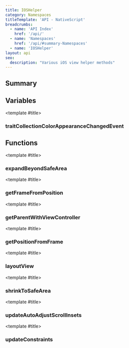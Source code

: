 ```yaml
---
title: IOSHelper
category: Namespaces
titleTemplate: 'API - NativeScript'
breadcrumbs: 
  - name: 'API Index'
    href: '/api/'
  - name: 'Namespaces'
    href: '/api/#summary-Namespaces'
  - name: 'IOSHelper'
layout: api
seo:
  description: "Various iOS view helper methods"
---
```


<!-- This page is auto generated, do not edit manually. -->
<!-- Run "yarn generate:api-docs" to regenerate -->

<script setup lang="ts">
  import { provide } from "vue";
  import API_DATA from "./IOSHelper.data.json";
  
  provide('API_DATA', API_DATA);
</script>

<APIRefHierarchy v-once />

<APIRefComment commentBase64="eyJibG9ja1RhZ3MiOltdLCJtb2RpZmllclRhZ3MiOnt9LCJzdW1tYXJ5IjpbeyJraW5kIjoidGV4dCIsInRleHQiOiJWYXJpb3VzIGlPUyB2aWV3IGhlbHBlciBtZXRob2RzIn1dfQ==" v-once />

## <Heading ignore>Summary</Heading>

<APIRefSummary v-once />

## Variables

<div class="isConst">

<APIRef for="11065" v-once>

<template #title>

### traitCollectionColorAppearanceChangedEvent

</template>

</APIRef>

</div>

## Functions

<div class="">

<APIRef for="11061" v-once>

<template #title>

### expandBeyondSafeArea

</template>

</APIRef>

</div>

<div class="">

<APIRef for="11043" v-once>

<template #title>

### getFrameFromPosition

</template>

</APIRef>

</div>

<div class="">

<APIRef for="11020" v-once>

<template #title>

### getParentWithViewController

</template>

</APIRef>

</div>

<div class="">

<APIRef for="11035" v-once>

<template #title>

### getPositionFromFrame

</template>

</APIRef>

</div>

<div class="">

<APIRef for="11031" v-once>

<template #title>

### layoutView

</template>

</APIRef>

</div>

<div class="">

<APIRef for="11057" v-once>

<template #title>

### shrinkToSafeArea

</template>

</APIRef>

</div>

<div class="">

<APIRef for="11023" v-once>

<template #title>

### updateAutoAdjustScrollInsets

</template>

</APIRef>

</div>

<div class="">

<APIRef for="11027" v-once>

<template #title>

### updateConstraints

</template>

</APIRef>

</div>
